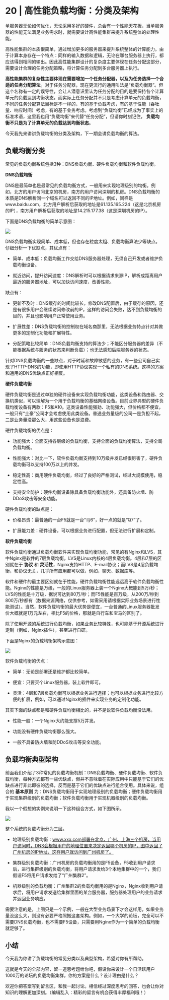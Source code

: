 # 20 | 高性能负载均衡：分类及架构
单服务器无论如何优化，无论采用多好的硬件，总会有一个性能天花板，当单服务器的性能无法满足业务需求时，就需要设计高性能集群来提升系统整体的处理性能。

高性能集群的本质很简单，通过增加更多的服务器来提升系统整体的计算能力。由于计算本身存在一个特点：同样的输入数据和逻辑，无论在哪台服务器上执行，都应该得到相同的输出。因此高性能集群设计的复杂度主要体现在任务分配这部分，需要设计合理的任务分配策略，将计算任务分配到多台服务器上执行。

**高性能集群的复杂性主要体现在需要增加一个任务分配器，以及为任务选择一个合适的任务分配算法**。对于任务分配器，现在更流行的通用叫法是“负载均衡器”。但这个名称有一定的误导性，会让人潜意识里认为任务分配的目的是要保持各个计算单元的负载达到均衡状态。而实际上任务分配并不只是考虑计算单元的负载均衡，不同的任务分配算法目标是不一样的，有的基于负载考虑，有的基于性能（吞吐量、响应时间）考虑，有的基于业务考虑。考虑到“负载均衡”已经成为了事实上的标准术语，这里我也用“负载均衡”来代替“任务分配”，但请你时刻记住， **负载均衡不只是为了计算单元的负载达到均衡状态**。

今天我先来讲讲负载均衡的分类及架构，下一期会讲负载均衡的算法。

## 负载均衡分类

常见的负载均衡系统包括3种：DNS负载均衡、硬件负载均衡和软件负载均衡。

**DNS负载均衡**

DNS是最简单也是最常见的负载均衡方式，一般用来实现地理级别的均衡。例如，北方的用户访问北京的机房，南方的用户访问深圳的机房。DNS负载均衡的本质是DNS解析同一个域名可以返回不同的IP地址。例如，同样是www.baidu.com，北方用户解析后获取的地址是61.135.165.224（这是北京机房的IP），南方用户解析后获取的地址是14.215.177.38（这是深圳机房的IP）。

下面是DNS负载均衡的简单示意图：

![](images/8942/dbb61acde016acb2f57212d627d2732f.jpg)

DNS负载均衡实现简单、成本低，但也存在粒度太粗、负载均衡算法少等缺点。仔细分析一下优缺点，其优点有：

- 简单、成本低：负载均衡工作交给DNS服务器处理，无须自己开发或者维护负载均衡设备。

- 就近访问，提升访问速度：DNS解析时可以根据请求来源IP，解析成距离用户最近的服务器地址，可以加快访问速度，改善性能。


缺点有：

- 更新不及时：DNS缓存的时间比较长，修改DNS配置后，由于缓存的原因，还是有很多用户会继续访问修改前的IP，这样的访问会失败，达不到负载均衡的目的，并且也影响用户正常使用业务。

- 扩展性差：DNS负载均衡的控制权在域名商那里，无法根据业务特点针对其做更多的定制化功能和扩展特性。

- 分配策略比较简单：DNS负载均衡支持的算法少；不能区分服务器的差异（不能根据系统与服务的状态来判断负载）；也无法感知后端服务器的状态。


针对DNS负载均衡的一些缺点，对于时延和故障敏感的业务，有一些公司自己实现了HTTP-DNS的功能，即使用HTTP协议实现一个私有的DNS系统。这样的方案和通用的DNS优缺点正好相反。

**硬件负载均衡**

硬件负载均衡是通过单独的硬件设备来实现负载均衡功能，这类设备和路由器、交换机类似，可以理解为一个用于负载均衡的基础网络设备。目前业界典型的硬件负载均衡设备有两款：F5和A10。这类设备性能强劲、功能强大，但价格都不便宜，一般只有“土豪”公司才会考虑使用此类设备。普通业务量级的公司一是负担不起，二是业务量没那么大，用这些设备也是浪费。

硬件负载均衡的优点是：

- 功能强大：全面支持各层级的负载均衡，支持全面的负载均衡算法，支持全局负载均衡。

- 性能强大：对比一下，软件负载均衡支持到10万级并发已经很厉害了，硬件负载均衡可以支持100万以上的并发。

- 稳定性高：商用硬件负载均衡，经过了良好的严格测试，经过大规模使用，稳定性高。

- 支持安全防护：硬件均衡设备除具备负载均衡功能外，还具备防火墙、防DDoS攻击等安全功能。


硬件负载均衡的缺点是：

- 价格昂贵：最普通的一台F5就是一台“马6”，好一点的就是“Q7”了。

- 扩展能力差：硬件设备，可以根据业务进行配置，但无法进行扩展和定制。


**软件负载均衡**

软件负载均衡通过负载均衡软件来实现负载均衡功能，常见的有Nginx和LVS，其中Nginx是软件的7层负载均衡，LVS是Linux内核的4层负载均衡。4层和7层的区别就在于 **协议** 和 **灵活性**，Nginx支持HTTP、E-mail协议；而LVS是4层负载均衡，和协议无关，几乎所有应用都可以做，例如，聊天、数据库等。

软件和硬件的最主要区别就在于性能，硬件负载均衡性能远远高于软件负载均衡性能。Nginx的性能是万级，一般的Linux服务器上装一个Nginx大概能到5万/秒；LVS的性能是十万级，据说可达到80万/秒；而F5性能是百万级，从200万/秒到800万/秒都有（数据来源网络，仅供参考，如需采用请根据实际业务场景进行性能测试）。当然，软件负载均衡的最大优势是便宜，一台普通的Linux服务器批发价大概就是1万元左右，相比F5的价格，那就是自行车和宝马的区别了。

除了使用开源的系统进行负载均衡，如果业务比较特殊，也可能基于开源系统进行定制（例如，Nginx插件），甚至进行自研。

下面是Nginx的负载均衡架构示意图：

![](images/8942/136afcb3b3bc964f2609127eb27a0235.jpg)

软件负载均衡的优点：

- 简单：无论是部署还是维护都比较简单。

- 便宜：只要买个Linux服务器，装上软件即可。

- 灵活：4层和7层负载均衡可以根据业务进行选择；也可以根据业务进行比较方便的扩展，例如，可以通过Nginx的插件来实现业务的定制化功能。


其实下面的缺点都是和硬件负载均衡相比的，并不是说软件负载均衡没法用。

- 性能一般：一个Nginx大约能支撑5万并发。

- 功能没有硬件负载均衡那么强大。

- 一般不具备防火墙和防DDoS攻击等安全功能。


## 负载均衡典型架构

前面我们介绍了3种常见的负载均衡机制：DNS负载均衡、硬件负载均衡、软件负载均衡，每种方式都有一些优缺点，但并不意味着在实际应用中只能基于它们的优缺点进行非此即彼的选择，反而是基于它们的优缺点进行组合使用。具体来说，组合的 **基本原则** 为：DNS负载均衡用于实现地理级别的负载均衡；硬件负载均衡用于实现集群级别的负载均衡；软件负载均衡用于实现机器级别的负载均衡。

我以一个假想的实例来说明一下这种组合方式，如下图所示。

![](images/8942/79f371ecbf74818e2a34b4a31664668d.png)

整个系统的负载均衡分为三层。

- 地理级别负载均衡：www.xxx.com部署在北京、广州、上海三个机房，当用户访问时，DNS会根据用户的地理位置来决定返回哪个机房的IP，图中返回了广州机房的IP地址，这样用户就访问到广州机房了。

- 集群级别负载均衡：广州机房的负载均衡用的是F5设备，F5收到用户请求后，进行集群级别的负载均衡，将用户请求发给3个本地集群中的一个，我们假设F5将用户请求发给了“广州集群2”。

- 机器级别的负载均衡：广州集群2的负载均衡用的是Nginx，Nginx收到用户请求后，将用户请求发送给集群里面的某台服务器，服务器处理用户的业务请求并返回业务响应。


需要注意的是，上图只是一个示例，一般在大型业务场景下才会这样用，如果业务量没这么大，则没有必要严格照搬这套架构。例如，一个大学的论坛，完全可以不需要DNS负载均衡，也不需要F5设备，只需要用Nginx作为一个简单的负载均衡就足够了。

## 小结

今天我为你讲了负载均衡的常见分类以及典型架构，希望对你有所帮助。

这就是今天的全部内容，留一道思考题给你吧，假设你来设计一个日活跃用户1000万的论坛的负载均衡集群，你的方案是什么？设计理由是什么？

欢迎你把答案写到留言区，和我一起讨论。相信经过深度思考的回答，也会让你对知识的理解更加深刻。（编辑乱入：精彩的留言有机会获得丰厚福利哦！）
